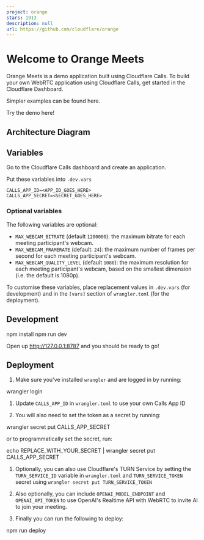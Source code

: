 ```yaml
---
project: orange
stars: 1913
description: null
url: https://github.com/cloudflare/orange
---
```


Welcome to Orange Meets
=======================

Orange Meets is a demo application built using Cloudflare Calls. To build your own WebRTC application using Cloudflare Calls, get started in the Cloudflare Dashboard.

Simpler examples can be found here.

Try the demo here!

Architecture Diagram
--------------------

Variables
---------

Go to the Cloudflare Calls dashboard and create an application.

Put these variables into `.dev.vars`

```
CALLS_APP_ID=<APP_ID_GOES_HERE>
CALLS_APP_SECRET=<SECRET_GOES_HERE>
```

### Optional variables

The following variables are optional:

-   `MAX_WEBCAM_BITRATE` (default `1200000`): the maximum bitrate for each meeting participant's webcam.
-   `MAX_WEBCAM_FRAMERATE` (default: `24`): the maximum number of frames per second for each meeting participant's webcam.
-   `MAX_WEBCAM_QUALITY_LEVEL` (default `1080`): the maximum resolution for each meeting participant's webcam, based on the smallest dimension (i.e. the default is 1080p).

To customise these variables, place replacement values in `.dev.vars` (for development) and in the `[vars]` section of `wrangler.toml` (for the deployment).

Development
-----------

npm install
npm run dev

Open up http://127.0.0.1:8787 and you should be ready to go!

Deployment
----------

1.  Make sure you've installed `wrangler` and are logged in by running:

wrangler login

1.  Update `CALLS_APP_ID` in `wrangler.toml` to use your own Calls App ID
    
2.  You will also need to set the token as a secret by running:
    

wrangler secret put CALLS\_APP\_SECRET

or to programmatically set the secret, run:

echo REPLACE\_WITH\_YOUR\_SECRET | wrangler secret put CALLS\_APP\_SECRET

1.  Optionally, you can also use Cloudflare's TURN Service by setting the `TURN_SERVICE_ID` variable in `wrangler.toml` and `TURN_SERVICE_TOKEN` secret using `wrangler secret put TURN_SERVICE_TOKEN`
    
2.  Also optionally, you can include `OPENAI_MODEL_ENDPOINT` and `OPENAI_API_TOKEN` to use OpenAI's Realtime API with WebRTC to invite AI to join your meeting.
    
3.  Finally you can run the following to deploy:
    

npm run deploy
